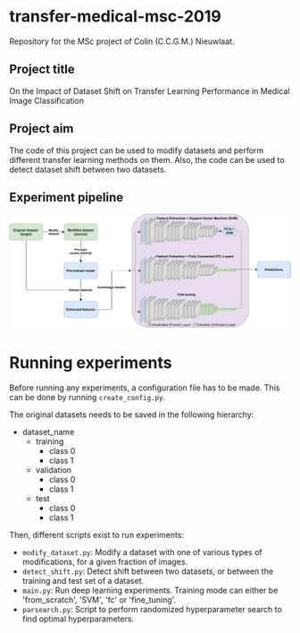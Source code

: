 # transfer-medical-msc-2019

Repository for the MSc project of Colin (C.C.G.M.) Nieuwlaat.

## Project title

On the Impact of Dataset Shift on Transfer Learning Performance in Medical Image Classification

## Project aim
The code of this project can be used to modify datasets and perform different transfer learning methods on them. Also, the code can be used to detect dataset shift between two datasets.

## Experiment pipeline
![](images/pipeline.png)

# Running experiments
Before running any experiments, a configuration file has to be made. This can be done by running `create_config.py`.

The original datasets needs to be saved in the following hierarchy: 
* dataset_name
  * training
    * class 0
    * class 1
  * validation
    * class 0
    * class 1
  * test
    * class 0
    * class 1

Then, different scripts exist to run experiments:
* `modify_dataset.py`: Modify a dataset with one of various types of modifications, for a given fraction of images.
* `detect_shift.py`: Detect shift between two datasets, or between the training and test set of a dataset.
* `main.py`: Run deep learning experiments. Training mode can either be 'from_scratch', 'SVM', 'fc' or 'fine_tuning'. 
* `parsearch.py`: Script to perform randomized hyperparameter search to find optimal hyperparameters.
